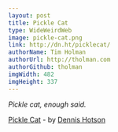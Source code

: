```yaml
---
layout: post
title: Pickle Cat
type: WideWeirdWeb
image: pickle-cat.png
link: http://dn.ht/picklecat/
authorName: Tim Holman
authorUrl: http://tholman.com
authorGithub: tholman
imgWidth: 482
imgHeight: 337
---
```


_Pickle cat, enough said._

[Pickle Cat](http://dn.ht/picklecat/) - by [Dennis Hotson](http://dn.ht/)
